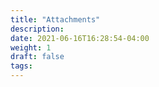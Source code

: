 ```yaml
---
title: "Attachments"
description:
date: 2021-06-16T16:28:54-04:00
weight: 1
draft: false
tags:
---
```

